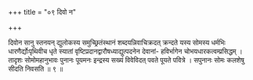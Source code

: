 +++
title = "०९ दिवो न"

+++

दिवोन सानु स्तनयन् द्युलोकस्य समुच्छ्रितंस्थानं शब्दयन्निवाचिक्रदत् क्रन्दते यस्य सोमस्य धर्मभिः धारणैर्द्योःपृथिवीच धृते स्यातां वृष्टिप्रदानद्वारौषध्याद्युत्पदनेन देवानां- हविर्भागेन चोभयधारकत्वम्प्रसिद्धम् । तादृशः सोमोमहानुभावः पुनानः पूयमनः इन्द्रस्य सख्यं विवेविदत् पवते पूयते पवित्रे । सपुनानः सोमः कलशेषु सीदति निवसति ॥ ९ ॥